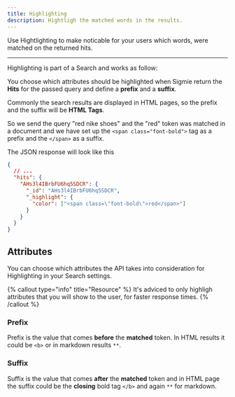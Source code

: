 ```yaml
---
title: Highlighting
description: Hightligh the matched words in the results.
---
```


Use Hightlighting to make noticable for your users which words,
were matched on the returned hits.

---

Highlighting is part of a Search and works as follow:

You choose which attributes should be highlighted when Sigmie return
the **Hits** for the passed query and define a **prefix** and a **suffix**.

Commonly the search results are displayed in HTML pages, so the prefix and the suffix will be **HTML Tags**.

So we send the query "red nike shoes" and the "red" token was matched in a document and we have set up the `<span class="font-bold">` tag as a prefix and the `</span>` as a suffix.

The JSON response will look like this

```json
{
  // ...
  "hits": {
    "AHs3l4IBrbFU6hq5SDCR": {
      "_id": "AHs3l4IBrbFU6hq5SDCR",
      "_highlight": {
        "color": ["<span class=\"font-bold\">red</span>"]
      }
    }
  }
}
```

## Attributes

You can choose which attributes the API takes into consideration for Highlighting in your Search settings.

{% callout type="info" title="Resource" %}
It's adviced to only highligh attributes that you will show to the user, for faster response times.
{% /callout %}

### Prefix

Prefix is the value that comes **before** the **matched** token. In HTML results it could be `<b>` or in markdown results `**`.

### Suffix

Suffix is the value that comes **after** the **matched** token and in HTML page
the suffix could be the **closing** bold tag `</b>` and again `**` for markdown.
